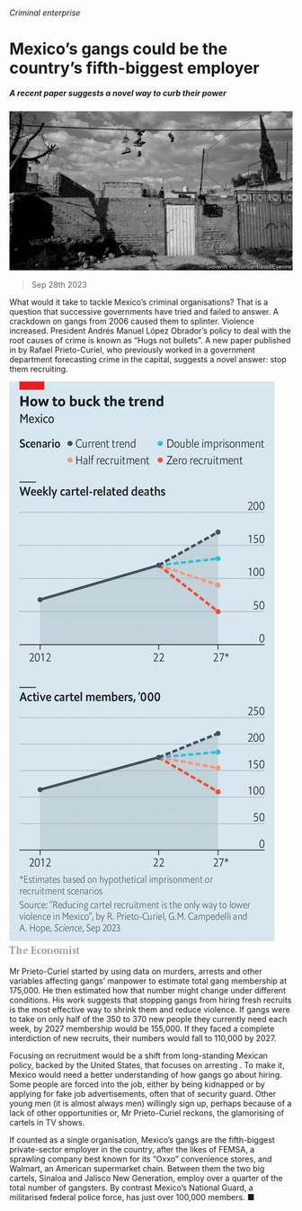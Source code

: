 ###### Criminal enterprise

# Mexico’s gangs could be the country’s fifth-biggest employer 

##### A recent paper suggests a novel way to curb their power 

![image](images/20230930_AMP504.jpg) 

> Sep 28th 2023 

What would it take to tackle Mexico’s criminal organisations? That is a question that successive governments have tried and failed to answer. A crackdown on gangs from 2006 caused them to splinter. Violence increased. President Andrés Manuel López Obrador’s policy to deal with the root causes of crime is known as “Hugs not bullets”. A new paper published in by Rafael Prieto-Curiel, who previously worked in a government department forecasting crime in the capital, suggests a novel answer: stop them recruiting.

![image](images/20230930_AMC733.png) 


Mr Prieto-Curiel started by using data on murders, arrests and other variables affecting gangs’ manpower to estimate total gang membership at 175,000. He then estimated how that number might change under different conditions. His work suggests that stopping gangs from hiring fresh recruits is the most effective way to shrink them and reduce violence. If gangs were to take on only half of the 350 to 370 new people they currently need each week, by 2027 membership would be 155,000. If they faced a complete interdiction of new recruits, their numbers would fall to 110,000 by 2027. 

Focusing on recruitment would be a shift from long-standing Mexican policy, backed by the United States, that focuses on arresting . To make it, Mexico would need a better understanding of how gangs go about hiring. Some people are forced into the job, either by being kidnapped or by applying for fake job advertisements, often that of security guard. Other young men (it is almost always men) willingly sign up, perhaps because of a lack of other opportunities or, Mr Prieto-Curiel reckons, the glamorising of cartels in TV shows. 

If counted as a single organisation, Mexico’s gangs are the fifth-biggest private-sector employer in the country, after the likes of FEMSA, a sprawling company best known for its “Oxxo” convenience stores, and Walmart, an American supermarket chain. Between them the two big cartels, Sinaloa and Jalisco New Generation, employ over a quarter of the total number of gangsters. By contrast Mexico’s National Guard, a militarised federal police force, has just over 100,000 members. ■

